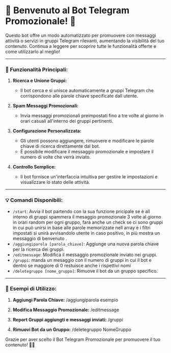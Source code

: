 # 🤖 Benvenuto al Bot Telegram Promozionale! 📣

Questo bot offre un modo automatizzato per promuovere con messaggi attività o servizi in gruppi Telegram rilevanti, aumentando la visibilità del tuo contenuto. Continua a leggere per scoprire tutte le funzionalità offerte e come utilizzarlo al meglio!

---

### 🚀 Funzionalità Principali:

1. **Ricerca e Unione Gruppi:**
   - Il bot cerca e si unisce automaticamente a gruppi Telegram che corrispondono alle parole chiave specificate dall utente.

2. **Spam Messaggi Promozionali:**
   - Invia messaggi promozionali preimpostati fino a tre volte al giorno in orari casuali all'interno dei gruppi pertinenti.

3. **Configurazione Personalizzata:**
   - Gli utenti possono aggiungere, rimuovere e modificare le parole chiave di ricerca direttamente dal bot.
   - È possibile modificare il messaggio promozionale e impostare il numero di volte che verrà inviato.

4. **Controllo Semplice:**
   - Il bot fornisce un'interfaccia intuitiva per gestire le impostazioni e visualizzare lo stato delle attività.

---

### 💡 Comandi Disponibili:

- `/start`: Avvia il bot partendo con la sua funzione pricipale se è all interno di gruppi spammera il mesaggio promozionale 3 volte al giorno in orari random per ogni gruppo, farà anche un check se ci sono gruppi in cui può unirsi in base alle parole memorizzate nell array e i filtri impostati si unirà avvisandolo utente in caso positivo, in più mostra un messaggio di benvenuto .
- `/aggiungiparola [parola_chiave]`: Aggiunge una nuova parola chiave per la ricerca dei gruppi.
- `/editmessage`: Modifica il messaggio promozionale inviato nei gruppi.
- `/gruppi`: manda un mesaggio con il numero di gruppi in cui il bot e dentro se maggiore di 0 restuisce anche i rispettivi nomi 
- `/deletegruppo [nome_gruppo]`: Rimuove il bot da un gruppo specifico.

---

### 📝 Esempi di Utilizzo:

1. **Aggiungi Parola Chiave:**
    /aggiungiparola esempio
  
2. **Modifica Messaggio Promozionale:**
   /editmessage

3. **Report Gruppi aggiungti e messaggi inviati:**
   /gruppi

4. **Rimuovi Bot da un Gruppo:**
   /deletegruppo NomeGruppo

Grazie per aver scelto il Bot Telegram Promozionale per promuovere il tuo contenuto! 🚀📣







